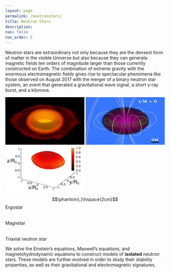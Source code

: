 ```yaml
---
layout: page
permalink: /neutronstars/
title: Neutron Stars
description: 
nav: false
nav_order: 5
---
```


[//]: <img align="right" width="350" height=200 src="/assets/img/p_eq_rho_t_P_30.png" />

Neutron stars are extraordinary not only because they are the densest form of matter in
the visible Universe but also because they can generate magnetic fields ten orders of magnitude
larger than those currently constructed on Earth. The combination of extreme gravity with the
enormous electromagnetic  fields gives rise to spectacular phenomena like those observed on
August 2017 with the merger of a binary neutron star system, an event that generated a 
gravitational wave signal, a short γ-ray burst, and a kilonova.
  
<img width="250" height=150 src="/assets/img/p_eq_rho_t_P_30.png" />  <img width="250" height=150 src="/assets/img/a2_side_t0_particles.png" /> <img width="250" height=150 src="/assets/img/triaxial.png" />
$$\phantom{.}\hspace{2cm}$$ Ergostar $$\hspace{5cm}$$ Magnetar $$\hspace{4cm}$$ Triaxial neutron star

We solve the Einstein’s equations, Maxwell’s equations, and magnetohydrodynamic equations to construct 
models of **isolated** neutron stars. These models are further evolved in order to study their 
stability properties, as well as their gravitational and electromagnetic signatures.
<!---
With the help of the [COCAL](https://tsokaros.github.io/COCAL/) code we solve the Einstein’s equations, 
Maxwell’s equations, and magnetohydrodynamic equations to construct models of **isolated** neutron/quark 
stars. These models are further evolved in order to study their stability properties, as well as their 
gravitational and electromagnetic signatures. --->       <!---  Topics of interest include: --->
 <!--- - Formulations --->
 <!--- - Hydrodynamics --->
<!---   - Axisymmetric or triaxial  --->
<!---   - Uniformly or differentially rotating  --->
 <!--- - Magnetohydrodynamics --->
<!---   - Different magnetic field topologies --->
 <!--- - Equation of state --->


